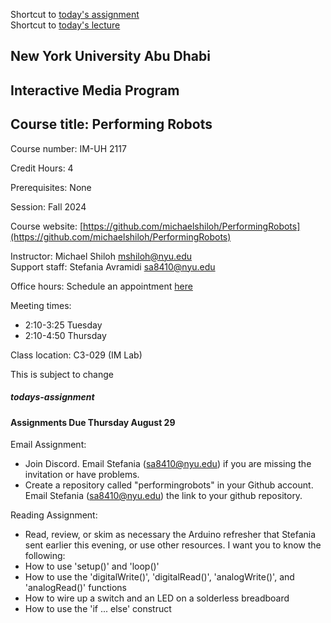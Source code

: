 Shortcut to [today's assignment](homework.md#todays-assignment)  
Shortcut to [today's lecture](lectureNotes.md#todays-lecture)

## New York University Abu Dhabi  
## Interactive Media Program
## Course title: Performing Robots
Course number: IM-UH 2117  

Credit Hours: 4     

Prerequisites: None     

Session: Fall 2024       

Course website:
[https://github.com/michaelshiloh/PerformingRobots](https://github.com/michaelshiloh/PerformingRobots)  

Instructor: Michael Shiloh mshiloh@nyu.edu   
Support staff: Stefania Avramidi sa8410@nyu.edu

Office hours: Schedule an appointment [here](https://calendly.com/michaelshiloh/office_hours)

Meeting times:    
- 2:10-3:25 Tuesday
- 2:10-4:50 Thursday

Class location: C3-029 (IM Lab)

This is subject to change

##### todays-assignment
#### Assignments Due Thursday August 29

Email Assignment:

- Join Discord. 
Email 
Stefania (sa8410@nyu.edu) 
if you are missing the invitation 
or have problems.
- Create a repository called "performingrobots" in your Github account. 
Email 
Stefania (sa8410@nyu.edu) 
the link to your github repository.

Reading Assignment:

- Read, review, or skim as necessary the Arduino refresher that
Stefania sent earlier this evening, or use other resources.
I want you to know the following:
- How to use 'setup()' and 'loop()'
- How to use the 
'digitalWrite()',
'digitalRead()',
'analogWrite()', and
'analogRead()' functions
- How to wire up a switch and an LED on a solderless breadboard
- How to use the 'if ... else' construct
